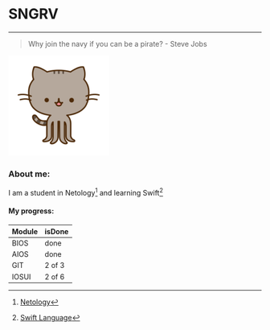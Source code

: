 # SNGRV
---
> Why join the navy if you can be a pirate? - Steve Jobs

<img src="octopusheen.png" alt="drawing" width="200"/>

### About me: 

I am a student in Netology[^1] and learning Swift[^2]

#### My progress:

| Module | isDone |
| --- | --- |
| BIOS| done |
| AIOS | done |
| GIT | 2 of 3 |
| IOSUI | 2 of 6 |


[^1]: [Netology](netology.ru)
[^2]: [Swift Language](https://developer.apple.com/swift/)

